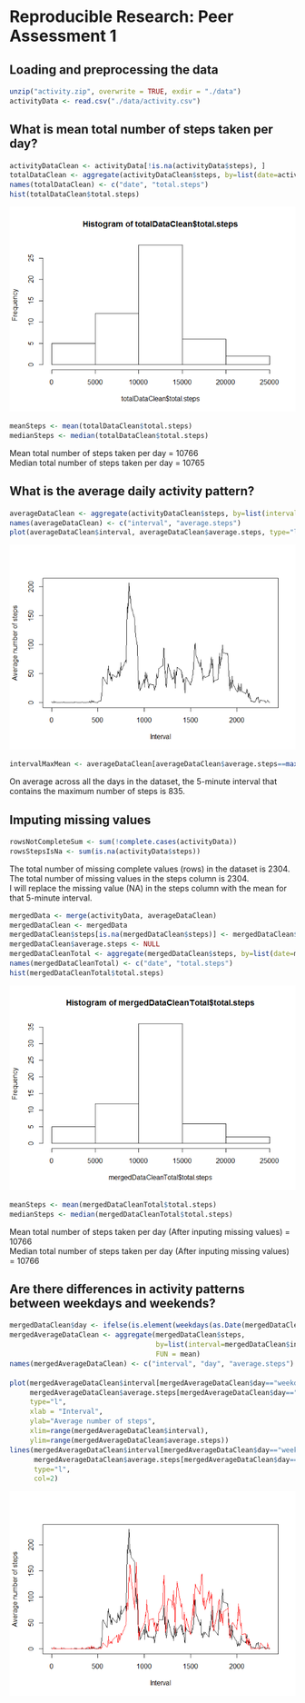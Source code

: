 # Reproducible Research: Peer Assessment 1


## Loading and preprocessing the data

```r
unzip("activity.zip", overwrite = TRUE, exdir = "./data")
activityData <- read.csv("./data/activity.csv")
```

## What is mean total number of steps taken per day?

```r
activityDataClean <- activityData[!is.na(activityData$steps), ]
totalDataClean <- aggregate(activityDataClean$steps, by=list(date=activityDataClean$date), FUN = sum)
names(totalDataClean) <- c("date", "total.steps")
hist(totalDataClean$total.steps)
```

![plot of chunk unnamed-chunk-2](./PA1_template_files/figure-html/unnamed-chunk-2.png) 

```r
meanSteps <- mean(totalDataClean$total.steps)
medianSteps <- median(totalDataClean$total.steps)
```
Mean total number of steps taken per day = 10766  
Median total number of steps taken per day = 10765  

## What is the average daily activity pattern?

```r
averageDataClean <- aggregate(activityDataClean$steps, by=list(interval=activityDataClean$interval), FUN = mean)
names(averageDataClean) <- c("interval", "average.steps")
plot(averageDataClean$interval, averageDataClean$average.steps, type="l", xlab = "Interval", ylab="Average number of steps")
```

![plot of chunk unnamed-chunk-3](./PA1_template_files/figure-html/unnamed-chunk-3.png) 

```r
intervalMaxMean <- averageDataClean[averageDataClean$average.steps==max(averageDataClean$average.steps), "interval"]
```
On average across all the days in the dataset, the 5-minute interval that contains the maximum number of steps is 835.

## Imputing missing values

```r
rowsNotCompleteSum <- sum(!complete.cases(activityData))
rowsStepsIsNa <- sum(is.na(activityData$steps))
```
The total number of missing complete values (rows) in the dataset is 2304.  
The total number of missing values in the steps column is 2304.  
I will replace the missing value (NA) in the steps column with the mean for that 5-minute interval.


```r
mergedData <- merge(activityData, averageDataClean)
mergedDataClean <- mergedData
mergedDataClean$steps[is.na(mergedDataClean$steps)] <- mergedDataClean$average.steps[is.na(mergedDataClean$steps)]
mergedDataClean$average.steps <- NULL
mergedDataCleanTotal <- aggregate(mergedDataClean$steps, by=list(date=mergedDataClean$date), FUN = sum)
names(mergedDataCleanTotal) <- c("date", "total.steps")
hist(mergedDataCleanTotal$total.steps)
```

![plot of chunk unnamed-chunk-5](./PA1_template_files/figure-html/unnamed-chunk-5.png) 

```r
meanSteps <- mean(mergedDataCleanTotal$total.steps)
medianSteps <- median(mergedDataCleanTotal$total.steps)
```
Mean total number of steps taken per day (After inputing missing values) = 10766  
Median total number of steps taken per day (After inputing missing values) = 10766  

## Are there differences in activity patterns between weekdays and weekends?

```r
mergedDataClean$day <- ifelse(is.element(weekdays(as.Date(mergedDataClean$date, format = "%Y-%m-%d")), c("Saturday", "Sunday")), "weekend", "weekday")
mergedAverageDataClean <- aggregate(mergedDataClean$steps,
                                    by=list(interval=mergedDataClean$interval, day=mergedDataClean$day),
                                    FUN = mean)
names(mergedAverageDataClean) <- c("interval", "day", "average.steps")

plot(mergedAverageDataClean$interval[mergedAverageDataClean$day=="weekday"],
     mergedAverageDataClean$average.steps[mergedAverageDataClean$day=="weekday"],
     type="l",
     xlab = "Interval",
     ylab="Average number of steps",
     xlim=range(mergedAverageDataClean$interval),
     ylim=range(mergedAverageDataClean$average.steps))
lines(mergedAverageDataClean$interval[mergedAverageDataClean$day=="weekend"],
      mergedAverageDataClean$average.steps[mergedAverageDataClean$day=="weekend"],
      type="l",
      col=2)
```

![plot of chunk unnamed-chunk-6](./PA1_template_files/figure-html/unnamed-chunk-6.png) 

